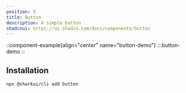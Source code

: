 ```yaml
---
position: 5
title: Button
description: A simple button
shadcnui: https://ui.shadcn.com/docs/components/button
---
```


::component-example{align="center" name="button-demo"}
:::button-demo
::

## Installation

```bash
npx @sharkui/cli add button
```
